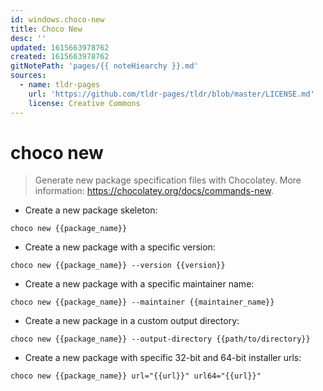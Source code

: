 ```yaml
---
id: windows.choco-new
title: Choco New
desc: ''
updated: 1615663978762
created: 1615663978762
gitNotePath: 'pages/{{ noteHiearchy }}.md'
sources:
  - name: tldr-pages
    url: 'https://github.com/tldr-pages/tldr/blob/master/LICENSE.md'
    license: Creative Commons
---
```

# choco new

> Generate new package specification files with Chocolatey.
> More information: <https://chocolatey.org/docs/commands-new>.

- Create a new package skeleton:

`choco new {{package_name}}`

- Create a new package with a specific version:

`choco new {{package_name}} --version {{version}}`

- Create a new package with a specific maintainer name:

`choco new {{package_name}} --maintainer {{maintainer_name}}`

- Create a new package in a custom output directory:

`choco new {{package_name}} --output-directory {{path/to/directory}}`

- Create a new package with specific 32-bit and 64-bit installer urls:

`choco new {{package_name}} url="{{url}}" url64="{{url}}"`

